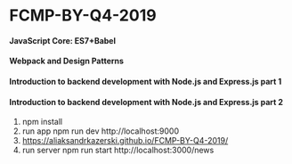 # FCMP-BY-Q4-2019
#### JavaScript Core: ES7+Babel
#### Webpack and Design Patterns
#### Introduction to backend development with Node.js and Express.js part 1
#### Introduction to backend development with Node.js and Express.js part 2

1. npm install
2. run app npm run dev http://localhost:9000
3. https://aliaksandrkazerski.github.io/FCMP-BY-Q4-2019/
4. run server npm run start http://localhost:3000/news
